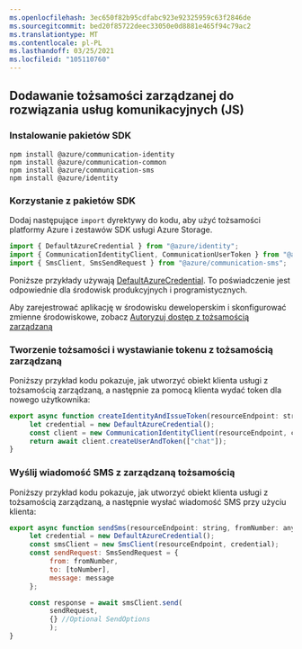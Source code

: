 ```yaml
---
ms.openlocfilehash: 3ec650f82b95cdfabc923e92325959c63f2846de
ms.sourcegitcommit: bed20f85722deec33050e0d8881e465f94c79ac2
ms.translationtype: MT
ms.contentlocale: pl-PL
ms.lasthandoff: 03/25/2021
ms.locfileid: "105110760"
---
```

## <a name="add-managed-identity-to-your-communication-services-solution-js"></a>Dodawanie tożsamości zarządzanej do rozwiązania usług komunikacyjnych (JS)

### <a name="install-the-sdk-packages"></a>Instalowanie pakietów SDK

```console
npm install @azure/communication-identity
npm install @azure/communication-common
npm install @azure/communication-sms
npm install @azure/identity
```

### <a name="use-the-sdk-packages"></a>Korzystanie z pakietów SDK

Dodaj następujące `import` dyrektywy do kodu, aby użyć tożsamości platformy Azure i zestawów SDK usługi Azure Storage.

```typescript
import { DefaultAzureCredential } from "@azure/identity";
import { CommunicationIdentityClient, CommunicationUserToken } from "@azure/communication-identity";
import { SmsClient, SmsSendRequest } from "@azure/communication-sms";
```

Poniższe przykłady używają [DefaultAzureCredential](/javascript/api/azure.identity.defaultazurecredential). To poświadczenie jest odpowiednie dla środowisk produkcyjnych i programistycznych.

Aby zarejestrować aplikację w środowisku deweloperskim i skonfigurować zmienne środowiskowe, zobacz [Autoryzuj dostęp z tożsamością zarządzaną](../managed-identity-from-cli.md)  

### <a name="create-an-identity-and-issue-a-token-with-managed-identity"></a>Tworzenie tożsamości i wystawianie tokenu z tożsamością zarządzaną

Poniższy przykład kodu pokazuje, jak utworzyć obiekt klienta usługi z tożsamością zarządzaną, a następnie za pomocą klienta wydać token dla nowego użytkownika:

```JavaScript
export async function createIdentityAndIssueToken(resourceEndpoint: string): Promise<CommunicationUserToken> {
     let credential = new DefaultAzureCredential();
     const client = new CommunicationIdentityClient(resourceEndpoint, credential);
     return await client.createUserAndToken(["chat"]);
}
```

### <a name="send-an-sms-with-managed-identity"></a>Wyślij wiadomość SMS z zarządzaną tożsamością

Poniższy przykład kodu pokazuje, jak utworzyć obiekt klienta usługi z tożsamością zarządzaną, a następnie wysłać wiadomość SMS przy użyciu klienta:

```JavaScript
export async function sendSms(resourceEndpoint: string, fromNumber: any, toNumber: any, message: string) {
     let credential = new DefaultAzureCredential();
     const smsClient = new SmsClient(resourceEndpoint, credential);
     const sendRequest: SmsSendRequest = { 
          from: fromNumber, 
          to: [toNumber], 
          message: message 
     };

     const response = await smsClient.send(
          sendRequest, 
          {} //Optional SendOptions
          );
}
```

